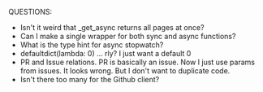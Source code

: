 QUESTIONS:
- Isn't it weird that _get_async returns all pages at once?
- Can I make a single wrapper for both sync and async functions?
- What is the type hint for async stopwatch?
- defaultdict(lambda: 0) ... rly? I just want a default 0
- PR and Issue relations. PR is basically an issue. Now I just use params from
issues. It looks wrong. But I don't want to duplicate code.
- Isn't there too many for the Github client?

